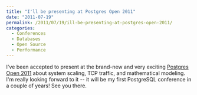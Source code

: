 ```yaml
---
title: "I'll be presenting at Postgres Open 2011"
date: "2011-07-19"
permalink: /2011/07/19/ill-be-presenting-at-postgres-open-2011/
categories:
  - Conferences
  - Databases
  - Open Source
  - Performance
---
```

I've been accepted to present at the brand-new and very exciting [Postgres Open 2011][1] about system scaling, TCP traffic, and mathematical modeling. I'm really looking forward to it -- it will be my first PostgreSQL conference in a couple of years! See you there.

 [1]: http://postgresopen.org/
